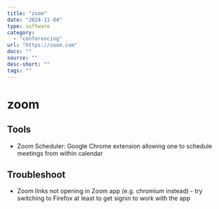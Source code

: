```yaml
---
title: "zoom"
date: "2024-11-04"
type: software
category:
  - "conferencing"
url: "https://zoom.com"
docs: ""
source: ""
desc-short: ""
tags: ""
---
```

# zoom

## Tools

- Zoom Scheduler: Google Chrome extension allowing one to schedule meetings from within calendar

## Troubleshoot

- Zoom links not opening in Zoom app (e.g. chromium instead) - try switching to Firefox at least to get signin to work with the app
